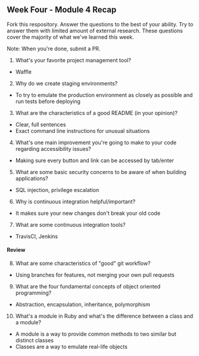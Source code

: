 ## Week Four - Module 4 Recap

Fork this respository. Answer the questions to the best of your ability. Try to answer them with limited amount of external research. These questions cover the majority of what we've learned this week. 

Note: When you're done, submit a PR. 

1. What's your favorite project management tool?  
* Waffle
2. Why do we create staging environments?  
* To try to emulate the production environment as closely as possible and run tests before deploying
3. What are the characteristics of a good README (in your opinion)?  
* Clear, full sentences
* Exact command line instructions for unusual situations
4. What's one main improvement you're going to make to your code regarding accessibility issues?
* Making sure every button and link can be accessed by tab/enter
5. What are some basic security concerns to be aware of when building applications?
* SQL injection, privilege escalation
6. Why is continuous integration helpful/important?
* It makes sure your new changes don't break your old code
7. What are some continuous integration tools?
* TravisCI, Jenkins

#### Review  

8. What are some characteristics of "good" git workflow?
* Using branches for features, not merging your own pull requests
9. What are the four fundamental concepts of object oriented programming?
* Abstraction, encapsulation, inheritance, polymorphism
10. What's a module in Ruby and what's the difference between a class and a module?
* A module is a way to provide common methods to two similar but distinct classes
* Classes are a way to emulate real-life objects
